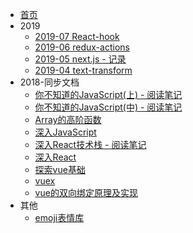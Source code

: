 * [首页](README.md)
* 2019
    * [2019-07 React-hook](react/React-hook.md)
    * [2019-06 redux-actions](react/redux-actions.md)
    * [2019-05 next.js - 记录](react/nextJs.md)
    * [2019-04 text-transform](css/text-transform.md)
* 2018-同步文档
    * [你不知道的JavaScript(上) - 阅读笔记](sync-docs/javascript/你不知道的JavaScript_上.md)
    * [你不知道的JavaScript(中) - 阅读笔记](sync-docs/javascript/你不知道的JavaScript_中.md)
    * [Array的高阶函数](sync-docs/javascript/数组的reduce_filter.md)
    * [深入JavaScript](sync-docs/javascript/深入JavaScript.md)
    * [深入React技术栈 - 阅读笔记](sync-docs/react/%5B深入React技术栈%5D笔记.md)
    * [深入React](sync-docs/react/深入React.md)
    * [探索vue基础](sync-docs/vue/Vue-梳理.md)
    * [vuex](sync-docs/vue/vuex.md)
    * [vue的双向绑定原理及实现](sync-docs/vue/Vue的双向绑定原理及实现.md)
*  其他
    * [emoji表情库](other/emoji.md)